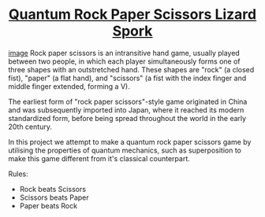# <u><center>Quantum Rock Paper Scissors Lizard Spork</u></center>
[image]()
Rock paper scissors is an intransitive hand game, usually played between two people, in which each player simultaneously forms one of three shapes with an outstretched hand. These shapes are "rock" (a closed fist), "paper" (a flat hand), and "scissors" (a fist with the index finger and middle finger extended, forming a V). 

The earliest form of "rock paper scissors"-style game originated in China and was subsequently imported into Japan, where it reached its modern standardized form, before being spread throughout the world in the early 20th century.

In this project we attempt to make a quantum rock paper scissors game by utilising the properties of quantum mechanics, such as superposition to make this game different from it's classical counterpart.

Rules:
- Rock beats Scissors
- Scissors beats Paper
- Paper beats Rock
